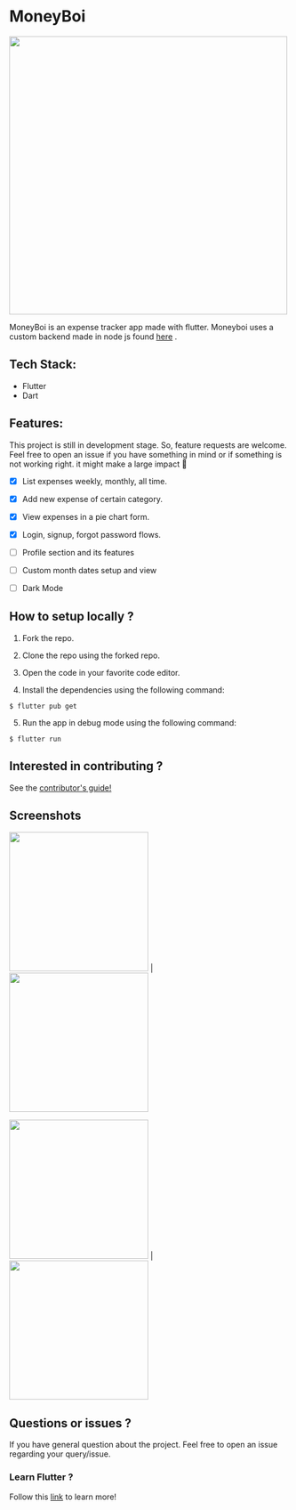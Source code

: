 

# MoneyBoi

<p float="left">
  
<img src="./Screenshots/MoneyBoi.png" width="500" height="500"> 

</p> 

 

MoneyBoi is an expense tracker app made with flutter. Moneyboi uses a custom backend made in node js found [here](https://github.com/srihariash999/moneyboi_backend) .

## Tech Stack:

- Flutter
- Dart

## Features:

This project is still in development stage. So, feature requests are welcome. Feel free to open an issue if you have something in mind or if something is not working right. it might make a large impact 💓

- [x] List expenses weekly, monthly, all time.
- [x] Add new expense of certain category.
- [x] View expenses in a pie chart form.
- [x] Login, signup, forgot password flows.
- [ ] Profile section and its features
- [ ] Custom month dates setup and view
- [ ] Dark Mode
 




## How to setup locally ?

1. Fork the repo.

2. Clone the repo using the forked repo.

3. Open the code in your favorite code editor.

4. Install the dependencies using the following command:

```
$ flutter pub get
```

5. Run the app in debug mode using the following command:

```
$ flutter run
```

## Interested in contributing ?

See the [contributor's guide!](contributing.md)


## Screenshots
 <img src="./Screenshots/login.png" width="250"> | <img src="./Screenshots/home.png" width="250"> 


  <img src="./Screenshots/expense.png" width="250"> | <img src="./Screenshots/chart.png" width="250">   


## Questions or issues ?

If you have general question about the project. Feel free to open an issue regarding your query/issue.

### Learn Flutter ?

Follow this [link](https://flutter.dev/) to learn more!
